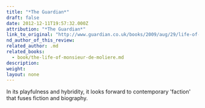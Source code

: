 ```yaml
---
title: "*The Guardian*"
draft: false
date: 2012-12-11T19:57:32.000Z
attribution: "*The Guardian*"
link_to_original: "http://www.guardian.co.uk/books/2009/aug/29/life-of-monsieur-de-moliere"
nd_author_of_this_review:
related_author: .md
related_books:
  - book/the-life-of-monsieur-de-moliere.md
description:
weight:
layout: none
---
```

In its playfulness and hybridity, it looks forward to contemporary 'faction' that fuses fiction and biography.

